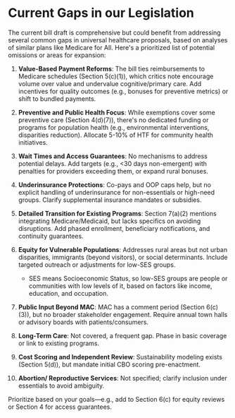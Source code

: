 # Current Gaps in our Legislation

The current bill draft is comprehensive but could benefit from addressing several common gaps in universal healthcare proposals, based on analyses of similar plans like Medicare for All. Here's a prioritized list of potential omissions or areas for expansion:

1. **Value-Based Payment Reforms**: The bill ties reimbursements to Medicare schedules (Section 5(c)(1)), which critics note encourage volume over value and undervalue cognitive/primary care. Add incentives for quality outcomes (e.g., bonuses for preventive metrics) or shift to bundled payments.

2. **Preventive and Public Health Focus**: While exemptions cover some preventive care (Section 4(d)(7)), there's no dedicated funding or programs for population health (e.g., environmental interventions, disparities reduction). Allocate 5-10% of HTF for community health initiatives.

3. **Wait Times and Access Guarantees**: No mechanisms to address potential delays. Add targets (e.g., <30 days non-emergent) with penalties for providers exceeding them, or expand rural bonuses.

4. **Underinsurance Protections**: Co-pays and OOP caps help, but no explicit handling of underinsurance for non-essentials or high-need groups. Clarify supplemental insurance mandates or subsidies.

5. **Detailed Transition for Existing Programs**: Section 7(a)(2) mentions integrating Medicare/Medicaid, but lacks specifics on avoiding disruptions. Add phased enrollment, beneficiary notifications, and continuity guarantees.

6. **Equity for Vulnerable Populations**: Addresses rural areas but not urban disparities, immigrants (beyond visitors), or social determinants. Include targeted outreach or adjustments for low-SES groups.
   - SES means Socioeconomic Status, so low-SES groups are people or communities with low levels of it, based on factors like income, education, and occupation.

8. **Public Input Beyond MAC**: MAC has a comment period (Section 6(c)(3)), but no broader stakeholder engagement. Require annual town halls or advisory boards with patients/consumers.

9. **Long-Term Care**: Not covered, a frequent gap. Phase in basic coverage or link to existing programs.

10. **Cost Scoring and Independent Review**: Sustainability modeling exists (Section 5(d)), but mandate initial CBO scoring pre-enactment.

11. **Abortion/ Reproductive Services**: Not specified; clarify inclusion under essentials to avoid ambiguity.

Prioritize based on your goals—e.g., add to Section 6(c) for equity reviews or Section 4 for access guarantees.
